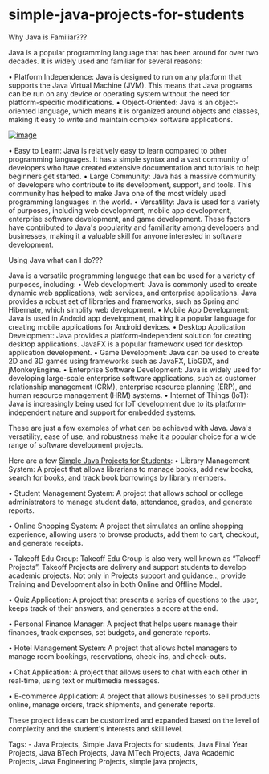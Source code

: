 # simple-java-projects-for-students
Why Java is Familiar???

Java is a popular programming language that has been around for over two decades. It is widely used and familiar for several reasons:

•	Platform Independence: Java is designed to run on any platform that supports the Java Virtual Machine (JVM). This means that Java programs can be run on any device or operating system without the need for platform-specific modifications.
•	Object-Oriented: Java is an object-oriented language, which means it is organized around objects and classes, making it easy to write and maintain complex software applications.

[![image](https://user-images.githubusercontent.com/122364815/226614424-381f5cb0-ef56-4ae0-867a-5045506e848e.png)](https://takeoffprojects.com/simple-java-projects-for-students)

•	Easy to Learn: Java is relatively easy to learn compared to other programming languages. It has a simple syntax and a vast community of developers who have created extensive documentation and tutorials to help beginners get started.
•	Large Community: Java has a massive community of developers who contribute to its development, support, and tools. This community has helped to make Java one of the most widely used programming languages in the world.
•	Versatility: Java is used for a variety of purposes, including web development, mobile app development, enterprise software development, and game development.
These factors have contributed to Java's popularity and familiarity among developers and businesses, making it a valuable skill for anyone interested in software development.

Using Java what can I do???

Java is a versatile programming language that can be used for a variety of purposes, including:
•	Web development: Java is commonly used to create dynamic web applications, web services, and enterprise applications. Java provides a robust set of libraries and frameworks, such as Spring and Hibernate, which simplify web development.
•	Mobile App Development: Java is used in Android app development, making it a popular language for creating mobile applications for Android devices.
•	Desktop Application Development: Java provides a platform-independent solution for creating desktop applications. JavaFX is a popular framework used for desktop application development.
•	Game Development: Java can be used to create 2D and 3D games using frameworks such as JavaFX, LibGDX, and jMonkeyEngine.
•	Enterprise Software Development: Java is widely used for developing large-scale enterprise software applications, such as customer relationship management (CRM), enterprise resource planning (ERP), and human resource management (HRM) systems.
•	Internet of Things (IoT): Java is increasingly being used for IoT development due to its platform-independent nature and support for embedded systems.

These are just a few examples of what can be achieved with Java. Java's versatility, ease of use, and robustness make it a popular choice for a wide range of software development projects.


Here are a few [Simple Java Projects for Students](https://takeoffprojects.com/simple-java-projects-for-students):
•	Library Management System: A project that allows librarians to manage books, add new books, search for books, and track book borrowings by library members.

•	Student Management System: A project that allows school or college administrators to manage student data, attendance, grades, and generate reports.

•	Online Shopping System: A project that simulates an online shopping experience, allowing users to browse products, add them to cart, checkout, and generate receipts.

•	Takeoff Edu Group: Takeoff Edu Group is also very well known as “Takeoff Projects”. Takeoff Projects are delivery and support students to develop academic projects. Not only in Projects support and guidance.., provide Training and Development also in both Online and Offline Model.

•	Quiz Application: A project that presents a series of questions to the user, keeps track of their answers, and generates a score at the end.

•	Personal Finance Manager: A project that helps users manage their finances, track expenses, set budgets, and generate reports.

•	Hotel Management System: A project that allows hotel managers to manage room bookings, reservations, check-ins, and check-outs.

•	Chat Application: A project that allows users to chat with each other in real-time, using text or multimedia messages.

•	E-commerce Application: A project that allows businesses to sell products online, manage orders, track shipments, and generate reports.

These project ideas can be customized and expanded based on the level of complexity and the student's interests and skill level.

Tags: - Java Projects, Simple Java Projects for students, Java Final Year Projects, Java BTech Projects, Java MTech Projects, Java Academic Projects, Java Engineering Projects, simple java projects,

